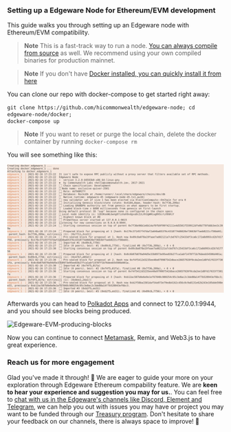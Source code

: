 ### Setting up a Edgeware Node for Ethereum/EVM development

This guide walks you through setting up an Edgeware node with Ethereum/EVM compatibility.

> **Note** This is a fast-track way to run a node. [You can always compile from source](https://github.com/hicommonwealth/edgeware-node/tree/v3.2.0) as well. We recommend using your own compiled binaries for production mainnet.

> **Note** If you don't have [Docker installed, you can quickly install it from here](https://docs.docker.com/get-docker/)

You can clone our repo with docker-compose to get started right away:

```shell
git clone https://github.com/hicommonwealth/edgeware-node; cd edgeware-node/docker;
docker-compose up
```
> **Note** If you want to reset or purge the local chain, delete the docker container by running `docker-compose rm`

You will see something like this:

![Running-Edgeware-EVM-node](./assets/node-setup-run.png)

Afterwards you can head to [Polkadot Apps](https://polkadot.js.org/apps/?rpc=ws%3A%2F%2F127.0.0.1%3A9944#/explorer) and connect to 127.0.0.1:9944, and you should see blocks being produced.

![Edgeware-EVM-producing-blocks](./assets/frontier-explorer.png)

Now you can continue to connect [Metamask](4/interacting-with-a-Edgeware-node-using-metamask.md), Remix, and Web3.js to have great experience.

### Reach us for more engagement

Glad you've made it through! 🥰 We are eager to guide your more on your exploration through Edgeware Ethereum compability feature. We are **keen to hear your experience and suggestion you may for us.**. You can feel free to [chat with us in the Edgeware's channels like Discord, Element and Telegram](https://linktr.ee/edg_developers), we can help you out with issues you may have or project you may want to be funded through our [Treasury program](https://docs.edgewa.re/edgeware-runtime/treasury). Don't hesitate to share your feedback on our channels, there is always space to improve! 🙌
